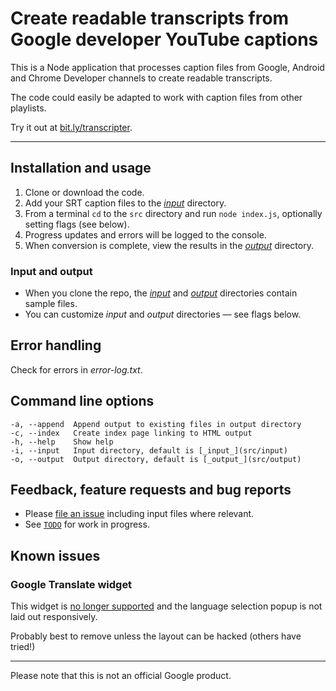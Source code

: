 # Create readable transcripts from Google developer YouTube captions

This is a Node application that processes caption files from Google, Android
and Chrome Developer channels to create readable transcripts.

The code could easily be adapted to work with caption files from other playlists.

Try it out at [bit.ly/transcripter](https://bit.ly/transcripter).

---

## Installation and usage

1. Clone or download the code.
2. Add your SRT caption files to the [_input_](src/input) directory.
3. From a terminal `cd` to the `src` directory and run `node index.js`,
optionally setting flags (see below).
4. Progress updates and errors will be logged to the console.
5. When conversion is complete, view the results in the [_output_](docs)
directory.

### Input and output

* When you clone the repo, the [_input_](src/input) and [_output_](docs)
directories contain sample files.
* You can customize _input_ and _output_ directories — see flags below.

## Error handling

Check for errors in _error-log.txt_.

## Command line options

```
-a, --append  Append output to existing files in output directory
-c, --index   Create index page linking to HTML output
-h, --help    Show help
-i, --input   Input directory, default is [_input_](src/input)
-o, --output  Output directory, default is [_output_](src/output)
```

## Feedback, feature requests and bug reports

- Please [file an issue](https://github.com/samdutton/transcripter/issues/new)
including input files where relevant.
- See [`TODO`](TODO) for work in progress.

## Known issues

### Google Translate widget

This widget is [no longer supported](https://translate.google.com/intl/en/about/website)
and the language selection popup is not laid out responsively.

Probably best to remove unless the layout can be hacked (others have tried!)

---

Please note that this is not an official Google product.

